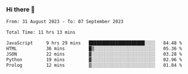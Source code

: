 ### Hi there 👋

<!--
**wangsy503/wangsy503** is a ✨ _special_ ✨ repository because its `README.md` (this file) appears on your GitHub profile.

Here are some ideas to get you started:

- 🔭 I’m currently working on ...
- 🌱 I’m currently learning ...
- 👯 I’m looking to collaborate on ...
- 🤔 I’m looking for help with ...
- 💬 Ask me about ...
- 📫 How to reach me: ...
- 😄 Pronouns: ...
- ⚡ Fun fact: ...
-->
<!--START_SECTION:waka-->

```txt
From: 31 August 2023 - To: 07 September 2023

Total Time: 11 hrs 13 mins

JavaScript     9 hrs 29 mins   █████████████████████░░░░   84.48 %
HTML           36 mins         █▒░░░░░░░░░░░░░░░░░░░░░░░   05.36 %
JSON           22 mins         ▓░░░░░░░░░░░░░░░░░░░░░░░░   03.28 %
Python         19 mins         ▓░░░░░░░░░░░░░░░░░░░░░░░░   02.96 %
Prolog         12 mins         ▒░░░░░░░░░░░░░░░░░░░░░░░░   01.84 %
```

<!--END_SECTION:waka-->
